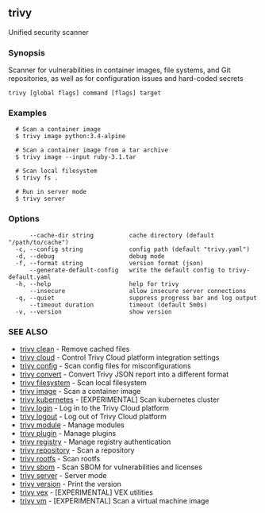 ## trivy

Unified security scanner

### Synopsis

Scanner for vulnerabilities in container images, file systems, and Git repositories, as well as for configuration issues and hard-coded secrets

```
trivy [global flags] command [flags] target
```

### Examples

```
  # Scan a container image
  $ trivy image python:3.4-alpine

  # Scan a container image from a tar archive
  $ trivy image --input ruby-3.1.tar

  # Scan local filesystem
  $ trivy fs .

  # Run in server mode
  $ trivy server
```

### Options

```
      --cache-dir string          cache directory (default "/path/to/cache")
  -c, --config string             config path (default "trivy.yaml")
  -d, --debug                     debug mode
  -f, --format string             version format (json)
      --generate-default-config   write the default config to trivy-default.yaml
  -h, --help                      help for trivy
      --insecure                  allow insecure server connections
  -q, --quiet                     suppress progress bar and log output
      --timeout duration          timeout (default 5m0s)
  -v, --version                   show version
```

### SEE ALSO

* [trivy clean](trivy_clean.md)	 - Remove cached files
* [trivy cloud](trivy_cloud.md)	 - Control Trivy Cloud platform integration settings
* [trivy config](trivy_config.md)	 - Scan config files for misconfigurations
* [trivy convert](trivy_convert.md)	 - Convert Trivy JSON report into a different format
* [trivy filesystem](trivy_filesystem.md)	 - Scan local filesystem
* [trivy image](trivy_image.md)	 - Scan a container image
* [trivy kubernetes](trivy_kubernetes.md)	 - [EXPERIMENTAL] Scan kubernetes cluster
* [trivy login](trivy_login.md)	 - Log in to the Trivy Cloud platform
* [trivy logout](trivy_logout.md)	 - Log out of Trivy Cloud platform
* [trivy module](trivy_module.md)	 - Manage modules
* [trivy plugin](trivy_plugin.md)	 - Manage plugins
* [trivy registry](trivy_registry.md)	 - Manage registry authentication
* [trivy repository](trivy_repository.md)	 - Scan a repository
* [trivy rootfs](trivy_rootfs.md)	 - Scan rootfs
* [trivy sbom](trivy_sbom.md)	 - Scan SBOM for vulnerabilities and licenses
* [trivy server](trivy_server.md)	 - Server mode
* [trivy version](trivy_version.md)	 - Print the version
* [trivy vex](trivy_vex.md)	 - [EXPERIMENTAL] VEX utilities
* [trivy vm](trivy_vm.md)	 - [EXPERIMENTAL] Scan a virtual machine image

